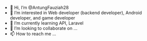 - 👋 Hi, I’m @AntungFauziah28
- 👀 I’m interested in Web developer (backend developer), Android developer, and game developer
- 🌱 I’m currently learning API, Laravel
- 💞️ I’m looking to collaborate on ...
- 📫 How to reach me ...

<!---
AntungFauziah28/AntungFauziah28 is a ✨ special ✨ repository because its `README.md` (this file) appears on your GitHub profile.
You can click the Preview link to take a look at your changes.
--->
